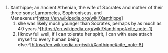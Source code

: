 1. Xanthippe; an ancient Athenian, the wife of Socrates and mother of their three sons: Lamprocles, Sophroniscus, and Menexenus^[https://en.wikipedia.org/wiki/Xanthippe]
	1. she was likely much younger than Socrates, perhaps by as much as 40 years.^[https://en.wikipedia.org/wiki/Xanthippe#cite_note-1]
	2. I know full well, if I can tolerate her spirit, I can with ease attach myself to every human being else.^[https://en.wikipedia.org/wiki/Xanthippe#cite_note-8]